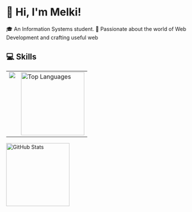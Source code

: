 # 👋 Hi, I'm Melki!

🎓 An Information Systems student.
🚀 Passionate about the world of Web Development and crafting useful web
<br>

## 💻 Skills

<table border="0" cellspacing="0" cellpadding="0">
<tr>
  <td valign="top">
    <a href="https://skillicons.dev">
      <img src="https://skillicons.dev/icons?i=javascript,python,java,mysql,nodejs,react,postgresql,git,wordpress,premiere,photoshop,ai&theme=dark&perline=4" />
    </a>
  </td>
  <td valign="top">
    <img src="https://github-readme-stats.vercel.app/api/top-langs/?username=pxmelki&layout=compact&theme=blue_navy" alt="Top Languages" height="170"/>
  </td>
</tr>
</table>
<p>
  <img src="https://github-readme-stats.vercel.app/api?username=pxmelki&show_icons=true&hide=prs,issues,contribs&theme=blue_navy" alt="GitHub Stats" height="170"/>
</p>
